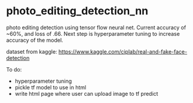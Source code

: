 # photo_editing_detection_nn

photo editing detection using tensor flow neural net. Current accuracy of ~60%, and loss of .66. Next step is hyperparameter tuning to increase accuracy of the model.

dataset from kaggle: https://www.kaggle.com/ciplab/real-and-fake-face-detection

To do:
- hyperparameter tuning
- pickle tf model to use in html
- write html page where user can upload image to tf predict


